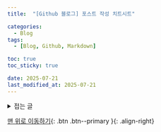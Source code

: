 ```yaml
---
title:  "[Github 블로그] 포스트 작성 치트시트" 

categories:
  - Blog
tags:
  - [Blog, Github, Markdown]

toc: true
toc_sticky: true

date: 2025-07-21
last_modified_at: 2025-07-21
---
```


<details class="smooth-toggle" markdown=1>
<summary> 접는 글 </summary>

#### 이것은 h4 입니다.

</details>

[맨 위로 이동하기](#){: .btn .btn--primary }{: .align-right}
